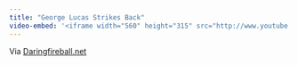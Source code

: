 ```yaml
---
title: "George Lucas Strikes Back"
video-embed: '<iframe width="560" height="315" src="http://www.youtube.com/embed/_BMgegut3UM?rel=0&amp;hd=1" frameborder="0" allowfullscreen></iframe>'
---
```

<p>Via <a href="http://daringfireball.net/linked/2011/09/14/lucas" title="" target="">Daringfireball.net</a></p>
